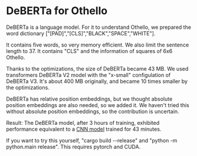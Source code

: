 # DeBERTa for Othello

 DeBERTa is a language model. For it to understand Othello, we prepared the word dictionary ["[PAD]","[CLS]","BLACK","SPACE","WHITE"].

 It contains five words, so very memory efficient. We also limit the sentence length to 37. It contains "CLS" and the information of squares of 6x6 Othello.

 Thanks to the optimizations, the size of DeBERTa became 43 MB. We used transformers DeBERTa V2 model with the "x-small" configulation of DeBERTa V3. It's about 400 MB originally, and became 10 times smaller by the optimizations.

 DeBERTa has relative position embeddings, but we thought absolute position embeddings are also needed, so we added it. We haven't tried this without absolute position embeddings, so the contribution is uncertain.

 Result: The DeBERTa model, after 3 hours of training, exhibited performance equivalent to a [CNN model](https://github.com/dochy-ksti/rust_general_alphazero_othello) trained for 43 minutes.

 If you want to try this yourself, "cargo build --release" and "python -m python.main release". This requires pytorch and CUDA.
